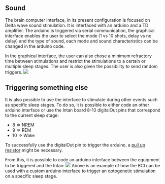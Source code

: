 ## Sound

The brain computer interface, in its present configuration is focused on Delta wave sound stimulation. It is interfaced with an arduino and a TD amplifier. The arduino is triggered via serial communication, the graphical interface enables the user to select the mode (1 vs 10 shots, delay vs no delay) and the type of sound, each mode and sound characteristics can be changed in the arduino code.

In the graphical interface, the user can also chose a minimum refractory time between stimulations and restrict the stimulations to a certain or multiple sleep stages. The user is also given the possibility to send random triggers.
![](https://user-images.githubusercontent.com/41677251/43264607-e529c966-90e6-11e8-8677-a5124c40a0b8.PNG)
## Triggering something else

It is also possible to use the interface to stimulate during other events such as specific sleep stages. To do so, it is possible to either code an other arduino interface or use the Intan board 8-10 digitalOut pins that correspond to the current sleep stage:
* 8 => NREM
* 9 => REM
* 10 => Wake

To successfully use the digitalOut pin to trigger the arduino, a [pull up resistor](https://learn.sparkfun.com/tutorials/pull-up-resistors) might be necessary.

From this, it is possible to code an arduino interface between the equipment to be triggered and the Intan:
![](https://user-images.githubusercontent.com/41677251/43254358-82d299c4-90c7-11e8-8118-0aadf1c78002.PNG)
Above is an example of how the BCI can be used with a custom arduino interface to trigger an optogenetic stimulation on a specific sleep stage.